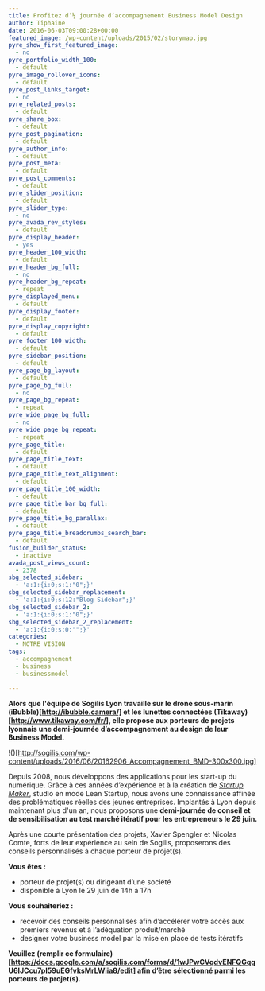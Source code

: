 ```yaml
---
title: Profitez d’½ journée d’accompagnement Business Model Design
author: Tiphaine
date: 2016-06-03T09:00:28+00:00
featured_image: /wp-content/uploads/2015/02/storymap.jpg
pyre_show_first_featured_image:
  - no
pyre_portfolio_width_100:
  - default
pyre_image_rollover_icons:
  - default
pyre_post_links_target:
  - no
pyre_related_posts:
  - default
pyre_share_box:
  - default
pyre_post_pagination:
  - default
pyre_author_info:
  - default
pyre_post_meta:
  - default
pyre_post_comments:
  - default
pyre_slider_position:
  - default
pyre_slider_type:
  - no
pyre_avada_rev_styles:
  - default
pyre_display_header:
  - yes
pyre_header_100_width:
  - default
pyre_header_bg_full:
  - no
pyre_header_bg_repeat:
  - repeat
pyre_displayed_menu:
  - default
pyre_display_footer:
  - default
pyre_display_copyright:
  - default
pyre_footer_100_width:
  - default
pyre_sidebar_position:
  - default
pyre_page_bg_layout:
  - default
pyre_page_bg_full:
  - no
pyre_page_bg_repeat:
  - repeat
pyre_wide_page_bg_full:
  - no
pyre_wide_page_bg_repeat:
  - repeat
pyre_page_title:
  - default
pyre_page_title_text:
  - default
pyre_page_title_text_alignment:
  - default
pyre_page_title_100_width:
  - default
pyre_page_title_bar_bg_full:
  - default
pyre_page_title_bg_parallax:
  - default
pyre_page_title_breadcrumbs_search_bar:
  - default
fusion_builder_status:
  - inactive
avada_post_views_count:
  - 2378
sbg_selected_sidebar:
  - 'a:1:{i:0;s:1:"0";}'
sbg_selected_sidebar_replacement:
  - 'a:1:{i:0;s:12:"Blog Sidebar";}'
sbg_selected_sidebar_2:
  - 'a:1:{i:0;s:1:"0";}'
sbg_selected_sidebar_2_replacement:
  - 'a:1:{i:0;s:0:"";}'
categories:
  - NOTRE VISION
tags:
  - accompagnement
  - business
  - businessmodel

---
```

**Alors que l'équipe de Sogilis Lyon travaille sur le drone sous-marin (iBubble)[http://ibubble.camera/] et les lunettes connectées (Tikaway)[http://www.tikaway.com/fr/], elle propose aux porteurs de projets lyonnais une demi-journée d’accompagnement au design de leur Business Model.**


!()[http://sogilis.com/wp-content/uploads/2016/06/20162906_Accompagnement_BMD-300x300.jpg]

Depuis 2008, nous développons des applications pour les start-up du numérique. Grâce à ces années d’expérience et à la création de _[Startup Maker][1]_, studio en mode Lean Startup, nous avons une connaissance affinée des problématiques réelles des jeunes entreprises. Implantés à Lyon depuis maintenant plus d'un an, nous proposons une **demi-journée de conseil et de sensibilisation au test marché itératif pour les entrepreneurs le 29 juin.**

Après une courte présentation des projets, Xavier Spengler et Nicolas Comte, forts de leur expérience au sein de Sogilis, proposerons des conseils personnalisés à chaque porteur de projet(s).

**Vous êtes :**

* porteur de projet(s) ou dirigeant d’une société
* disponible à Lyon le 29 juin de 14h à 17h

**Vous souhaiteriez :**

* recevoir des conseils personnalisés afin d’accélérer votre accès aux premiers revenus et à l’adéquation produit/marché
* designer votre business model par la mise en place de tests itératifs

**Veuillez (remplir ce formulaire)[https://docs.google.com/a/sogilis.com/forms/d/1wJPwCVqdvENFQGqgU6lJCcu7pl59uEGfvksMrLWiia8/edit] afin d’être sélectionné parmi les porteurs de projet(s).**

[1]: http://www.startup-maker.com/